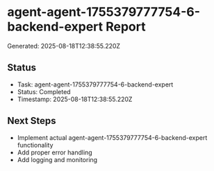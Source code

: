# agent-agent-1755379777754-6-backend-expert Report

Generated: 2025-08-18T12:38:55.220Z

## Status
- Task: agent-agent-1755379777754-6-backend-expert
- Status: Completed
- Timestamp: 2025-08-18T12:38:55.220Z

## Next Steps
- Implement actual agent-agent-1755379777754-6-backend-expert functionality
- Add proper error handling
- Add logging and monitoring
